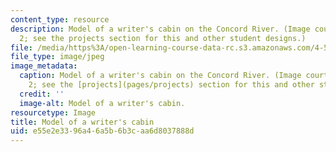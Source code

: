 ```yaml
---
content_type: resource
description: Model of a writer's cabin on the Concord River. (Image courtesy of Student
  2; see the projects section for this and other student designs.)
file: /media/https%3A/open-learning-course-data-rc.s3.amazonaws.com/4-500-introduction-to-design-computing-fall-2008/e55e2e3396a46a5b6b3caa6d8037888d_4-500f08.jpg
file_type: image/jpeg
image_metadata:
  caption: Model of a writer's cabin on the Concord River. (Image courtesy of Student
    2; see the [projects](pages/projects) section for this and other student designs.)
  credit: ''
  image-alt: Model of a writer's cabin.
resourcetype: Image
title: Model of a writer's cabin
uid: e55e2e33-96a4-6a5b-6b3c-aa6d8037888d
---
```

